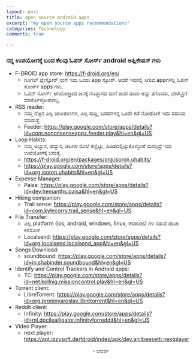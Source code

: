 ```yaml
---
layout: post
title: open source android apps
excerpt: "my open source apps recommendations"
categories: Technology
comments: true

---
```


### ನನ್ನ ಉಪಯೋಗಕ್ಕೆ ಬಂದ ಕೆಲವು ಓಪನ್ ಸೋರ್ಸ್ android ಅಪ್ಲಿಕೇಷನ್ ಗಳು
- F-DROID app store: https://f-droid.org/en/
  - ಗೂಗಲ್ ಪ್ಲೇಸ್ಟೋರ್ ನಂಗೆ ಇದು ಒಂದು app ಸ್ಟೋರ್. ಆದರೆ ಇದರಲ್ಲಿ ಸಿಗುವ appಗಳೆಲ್ಲ ಓಪನ್ ಸೋರ್ಸ್ apps ಗಳು.
  - ಓಪನ್ ಸೋರ್ಸ್ ಆಗಿರೋದ್ರಿಂದ ಜನಕ್ಕೆ ಗೊತ್ತಾಗದ ಹಾಗೆ ಜನರ ಡಾಟಾ ಅನ್ನು ತಗೊಂಡು, ಬೇರೇವ್ರಿಗೆ ಮಾರ್ಕೊಳ್ಳೋಕಾಗಲ್ಲ.  
- RSS reader:
	- ನಮ್ಮ ನೆಚ್ಚಿನ ಎಲ್ಲ ಜಾಲತಾಣಗಳ, ಎಲ್ಲ ಸುದ್ದಿ, ಬರಹಗಳನ್ನ ಒಂದೇ ಕಡೆ ನೋಡೋಕೆ ಇದು ಸಹಾಯ ಮಾಡುತ್ತೆ.
  - Feeder: https://play.google.com/store/apps/details?id=com.nononsenseapps.feeder.play&hl=en&gl=US
- Loop Habits:
	- ನಮ್ಮ ಅಭ್ಯಾಸ, ಹವ್ಯಾಸ, ಚಟಗಳ ಮೇಲೆ ಕಣ್ಣಿಟ್ಟು, ಹಿಡಿತದಲ್ಲಿಟ್ಟುಕೊಳ್ಳೋಕೆ ಮನಸ್ಸಿದ್ರೆ ಇದು ಉಪಯೋಗಕ್ಕೆ ಬರುತ್ತೆ. 
	- https://f-droid.org/en/packages/org.isoron.uhabits/
  - https://play.google.com/store/apps/details?id=org.isoron.uhabits&hl=en&gl=US 	
- Expense Manager:
	- Paisa: https://play.google.com/store/apps/details?id=dev.hemanths.paisa&hl=en&gl=US
- Hiking companion:
  - Trail sense: https://play.google.com/store/apps/details?id=com.kylecorry.trail_sense&hl=en&gl=US
- File Transfer:
	- ಎಲ್ಲ platform (ios, android, windows, linux, macos) ಗಳ ನಡುವೆ ಡಾಟಾ ಕಳಿಸೋಕೆ
	- Localsend: https://play.google.com/store/apps/details?id=org.localsend.localsend_app&hl=en&gl=US
- Songs Download:
	- soundbound: https://play.google.com/store/apps/details?id=in.shabinder.soundbound&hl=en&gl=US
- Identify and Control Trackers in Android apps:
	- TC: https://play.google.com/store/apps/details?id=net.kollnig.missioncontrol.play&hl=en&gl=US
- Torrent client:
	- LibreTorrent: https://play.google.com/store/apps/details?id=org.proninyaroslav.libretorrent&hl=en&gl=US
- Reddit client:
	- Infinity: https://play.google.com/store/apps/details?id=ml.docilealligator.infinityforreddit&hl=en&gl=US
- Video Player:
	- next player: https://apt.izzysoft.de/fdroid/index/apk/dev.anilbeesetti.nextplayer


<p align ="center"> - ಆದರ್ಶ </p>
